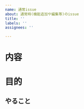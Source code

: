 ```yaml
---
name: 通常issue
about: 通常時(機能追加や編集等)のissue
title: ''
labels: ''
assignees: ''

---
```


# 内容


# 目的
<!-- ex. スマホで表示した時にボタンが小さすぎる -->


## やること
<!-- - [ ] list -->
